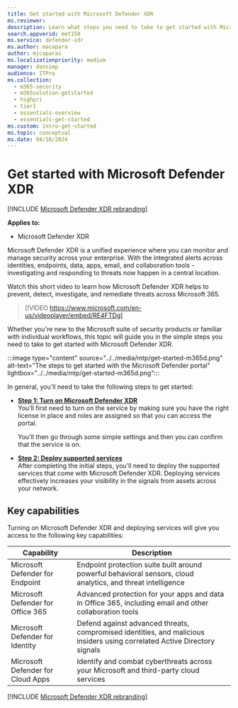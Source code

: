 ```yaml
---
title: Get started with Microsoft Defender XDR
ms.reviewer: 
description: Learn what steps you need to take to get started with Microsoft Defender XDR
search.appverid: met150
ms.service: defender-xdr
ms.author: macapara
author: mjcaparas
ms.localizationpriority: medium
manager: dansimp
audience: ITPro
ms.collection: 
  - m365-security
  - m365solution-getstarted
  - highpri
  - tier1
  - essentials-overview
  - essentials-get-started
ms.custom: intro-get-started
ms.topic: conceptual
ms.date: 04/10/2024
---
```


# Get started with Microsoft Defender XDR

[!INCLUDE [Microsoft Defender XDR rebranding](../includes/microsoft-defender.md)]

**Applies to:**
- Microsoft Defender XDR

Microsoft Defender XDR is a unified experience where you can monitor and manage security across your enterprise. With the integrated alerts across identities, endpoints, data, apps, email, and collaboration tools - investigating and responding to threats now happen in a central location. 

Watch this short video to learn how Microsoft Defender XDR helps to prevent, detect, investigate, and remediate threats across Microsoft 365.  
> [!VIDEO https://www.microsoft.com/en-us/videoplayer/embed/RE4FTDg]

Whether you're new to the Microsoft suite of security products or familiar with individual workflows, this topic will guide you in the simple steps you need to take to get started with Microsoft Defender XDR.

:::image type="content" source="../../media/mtp/get-started-m365d.png" alt-text="The steps to get started with the Microsoft Defender portal" lightbox="../../media/mtp/get-started-m365d.png":::

In general, you'll need to take the following steps to get started:

- **[Step 1: Turn on Microsoft Defender XDR](m365d-enable.md)** <br>
    You'll first need to turn on the service by making sure you have the right license in place and roles are assigned so that you can access the portal. 

    You'll then go through some simple settings and then you can confirm that the service is on.

- **[Step 2: Deploy supported services](deploy-supported-services.md)** <br>
    After completing the initial steps, you'll need to deploy the supported services that come with Microsoft Defender XDR. Deploying services effectively increases your visibility in the signals from assets across your network.


## Key capabilities

Turning on Microsoft Defender XDR and deploying services will give you access to the following key capabilities:


| Capability | Description |
| ------ | ------ |
| Microsoft Defender for Endpoint | Endpoint protection suite built around powerful behavioral sensors, cloud analytics, and threat intelligence |
|Microsoft Defender for Office 365 | Advanced protection for your apps and data in Office 365, including email and other collaboration tools |
| Microsoft Defender for Identity | Defend against advanced threats, compromised identities, and malicious insiders using correlated Active Directory signals |
| Microsoft Defender for Cloud Apps | Identify and combat cyberthreats across your Microsoft and third-party cloud services |
[!INCLUDE [Microsoft Defender XDR rebranding](../../includes/defender-m3d-techcommunity.md)]
